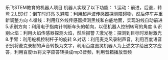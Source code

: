 乐飞STEM教育的机器人项目
机器人实现了以下功能：
1.运动：前进，后退，转弯
2.LED灯：倒车时灯亮
3.避障：利用超声波传感器探测障碍物，然后停车并重新调整方向
4.循线：利用红外线传感器探测黑线和白底地面，实现沿线自动前进
5.识别方向：利用电子指南针判断车头的朝向，以便机器人控制转弯的角度
6.识别火焰：利用火焰传感器探测火焰，然后报警
7.激光枪：探测到目标时发射激光
8.手臂：利用舵机控制杆子的旋转
9.对话：利用麦克风录制声音，利用百度语音识别将麦克录制的声音转换为文字，利用百度图灵机器人为上述文字给出文字应答，利用百度tts将文字应答转换成mp3音频，利用音箱播放音频

